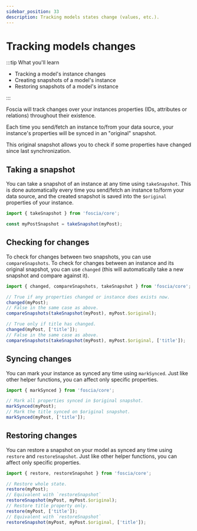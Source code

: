 ```yaml
---
sidebar_position: 33
description: Tracking models states change (values, etc.).
---
```


# Tracking models changes

:::tip What you'll learn

- Tracking a model's instance changes
- Creating snapshots of a model's instance
- Restoring snapshots of a model's instance

:::

Foscia will track changes over your instances properties (IDs, attributes
or relations) throughout their existence.

Each time you send/fetch an instance to/from your data source, your instance's
properties will be synced in an "original" snapshot.

This original snapshot allows you to check if some properties have changed
since last synchronization.

## Taking a snapshot

You can take a snapshot of an instance at any time using `takeSnapshot`.
This is done automatically every time you send/fetch an instance to/form
your data source, and the created snapshot is saved into the `$original`
properties of your instance.

```javascript
import { takeSnapshot } from 'foscia/core';

const myPostSnapshot = takeSnapshot(myPost);
```

## Checking for changes

To check for changes between two snapshots, you can use `compareSnapshots`.
To check for changes between an instance and its original snapshot, you
can use `changed` (this will automatically take a new snapshot
and compare against it).

```javascript
import { changed, compareSnapshots, takeSnapshot } from 'foscia/core';

// True if any properties changed or instance does exists now.
changed(myPost);
// False in the same case as above.
compareSnapshots(takeSnapshot(myPost), myPost.$original);

// True only if title has changed.
changed(myPost, ['title']);
// False in the same case as above.
compareSnapshots(takeSnapshot(myPost), myPost.$original, ['title']);
```

## Syncing changes

You can mark your instance as synced any time using `markSynced`.
Just like other helper functions, you can affect only specific properties.

```javascript
import { markSynced } from 'foscia/core';

// Mark all properties synced in $original snapshot.
markSynced(myPost);
// Mark the title synced on $original snapshot.
markSynced(myPost, ['title']);
```

## Restoring changes

You can restore a snapshot on your model as synced any time using `restore`
and `restoreSnapshot`.
Just like other helper functions, you can affect only specific properties.

```javascript
import { restore, restoreSnapshot } from 'foscia/core';

// Restore whole state.
restore(myPost);
// Equivalent with `restoreSnapshot`
restoreSnapshot(myPost, myPost.$original);
// Restore title property only.
restore(myPost, ['title']);
// Equivalent with `restoreSnapshot`
restoreSnapshot(myPost, myPost.$original, ['title']);
```
